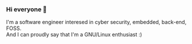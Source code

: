 ### Hi everyone 👋

I'm a software engineer interesed in cyber security, embedded, back-end, FOSS.
<br>
And I can proudly say that I'm a GNU/Linux enthusiast :)
<br>
